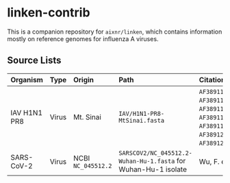 # linken-contrib

This is a companion repository for `aixnr/linken`, which contains information mostly on reference genomes for influenza A viruses.

## Source Lists

| Organism     | Type  | Origin             | Path | Citation/Comment
| --------     | ----  | :-----             | :--- | :--
| IAV H1N1 PR8 | Virus | Mt. Sinai          | `IAV/H1N1-PR8-MtSinai.fasta` | `AF389115`, `AF389116`, `AF389117`, `AF389118`, `AF389119`, `AF389120`, `AF389121`, `AF389122`
| SARS-CoV-2   | Virus | NCBI `NC_045512.2` | `SARSCOV2/NC_045512.2-Wuhan-Hu-1.fasta` for Wuhan-Hu-1 isolate | Wu, F. et al. 2020

